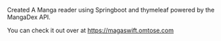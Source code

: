 Created A Manga reader using Springboot and thymeleaf powered by the MangaDex API.

You can check it out over at https://magaswift.omtose.com



